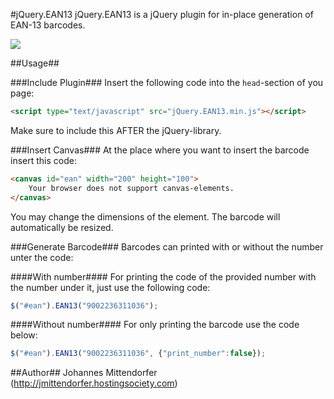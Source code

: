 #jQuery.EAN13
jQuery.EAN13 is a jQuery plugin for in-place generation of EAN-13 barcodes.

<img src="https://raw.github.com/joushx/jQuery.EAN13/master/barcode.png"/>

##Usage##

###Include Plugin###
Insert the following code into the `head`-section of you page:

```html
<script type="text/javascript" src="jQuery.EAN13.min.js"></script>
```

Make sure to include this AFTER the jQuery-library.

###Insert Canvas###
At the place where you want to insert the barcode insert this code:

```html
<canvas id="ean" width="200" height="100">
	Your browser does not support canvas-elements.
</canvas>
```

You may change the dimensions of the element. The barcode will automatically be resized.

###Generate Barcode###
Barcodes can printed with or without the number unter the code:

####With number####
For printing the code of the provided number with the number under it, just use the following code:

```javascript
$("#ean").EAN13("9002236311036");
```

####Without number####
For only printing the barcode use the code below:

```javascript
$("#ean").EAN13("9002236311036", {"print_number":false});
```

##Author##
Johannes Mittendorfer (http://jmittendorfer.hostingsociety.com)